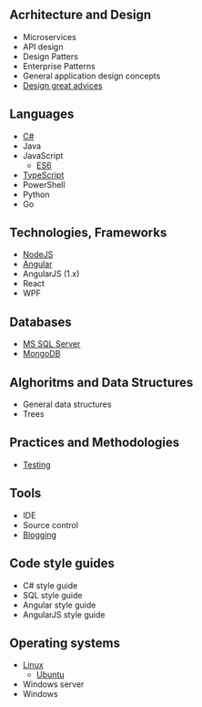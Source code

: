 ## Acrhitecture and Design

* Microservices
* API design
* Design Patters
* Enterprise Patterns
* General application design concepts
* [Design great advices](pages/architecture/great-advices)

## Languages

* [C#](pages/languages/csharp/csharp-index)
* Java
* JavaScript
  * [ES6](pages/languages/js/es6)
* [TypeScript](pages/languages/typescript/ts-index)
* PowerShell
* Python
* Go

## Technologies, Frameworks

* [NodeJS](pages/frameworks/nodejs/nodejs-index)
* [Angular](pages/frameworks/angular/angular-index)
* AngularJS (1.x)
* React
* WPF

## Databases

* [MS SQL Server](pages/databases/mssql/mssql-index)
* [MongoDB](pages/databases/mongodb/mongo-index)

## Alghoritms and Data Structures

* General data structures
* Trees

## Practices and Methodologies

* [Testing](pages/practices/testing/testing-index)

## Tools

* IDE
* Source control
* [Blogging](pages/tools/blogging-index)

## Code style guides

* C# style guide
* SQL style guide
* Angular style guide
* AngularJS style guide

## Operating systems

* [Linux](pages/os/linux/linux-basics)
  * [Ubuntu](pages/os/ubuntu/ubuntu-index)
* Windows server
* Windows